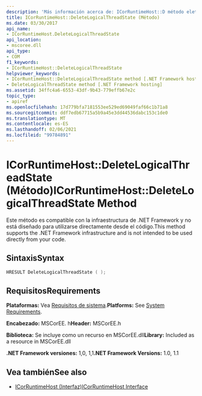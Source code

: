 ```yaml
---
description: 'Más información acerca de: ICorRuntimeHost::D método eleteLogicalThreadState'
title: ICorRuntimeHost::DeleteLogicalThreadState (Método)
ms.date: 03/30/2017
api_name:
- ICorRuntimeHost.DeleteLogicalThreadState
api_location:
- mscoree.dll
api_type:
- COM
f1_keywords:
- ICorRuntimeHost::DeleteLogicalThreadState
helpviewer_keywords:
- ICorRuntimeHost::DeleteLogicalThreadState method [.NET Framework hosting]
- DeleteLogicalThreadState method [.NET Framework hosting]
ms.assetid: 34ffc4a6-6553-43df-9b43-779effb67e2c
topic_type:
- apiref
ms.openlocfilehash: 17d779bfa7181553ee529ed69049faf66c1b71a8
ms.sourcegitcommit: ddf7edb67715a5b9a45e3dd44536dabc153c1de0
ms.translationtype: MT
ms.contentlocale: es-ES
ms.lasthandoff: 02/06/2021
ms.locfileid: "99784891"
---
```

# <a name="icorruntimehostdeletelogicalthreadstate-method"></a><span data-ttu-id="fb0d7-103">ICorRuntimeHost::DeleteLogicalThreadState (Método)</span><span class="sxs-lookup"><span data-stu-id="fb0d7-103">ICorRuntimeHost::DeleteLogicalThreadState Method</span></span>

<span data-ttu-id="fb0d7-104">Este método es compatible con la infraestructura de .NET Framework y no está diseñado para utilizarse directamente desde el código.</span><span class="sxs-lookup"><span data-stu-id="fb0d7-104">This method supports the .NET Framework infrastructure and is not intended to be used directly from your code.</span></span>  
  
## <a name="syntax"></a><span data-ttu-id="fb0d7-105">Sintaxis</span><span class="sxs-lookup"><span data-stu-id="fb0d7-105">Syntax</span></span>  
  
```cpp  
HRESULT DeleteLogicalThreadState ( );  
```  
  
## <a name="requirements"></a><span data-ttu-id="fb0d7-106">Requisitos</span><span class="sxs-lookup"><span data-stu-id="fb0d7-106">Requirements</span></span>  

 <span data-ttu-id="fb0d7-107">**Plataformas:** Vea [Requisitos de sistema](../../get-started/system-requirements.md).</span><span class="sxs-lookup"><span data-stu-id="fb0d7-107">**Platforms:** See [System Requirements](../../get-started/system-requirements.md).</span></span>  
  
 <span data-ttu-id="fb0d7-108">**Encabezado:** MSCorEE. h</span><span class="sxs-lookup"><span data-stu-id="fb0d7-108">**Header:** MSCorEE.h</span></span>  
  
 <span data-ttu-id="fb0d7-109">**Biblioteca:** Se incluye como un recurso en MSCorEE.dll</span><span class="sxs-lookup"><span data-stu-id="fb0d7-109">**Library:** Included as a resource in MSCorEE.dll</span></span>  
  
 <span data-ttu-id="fb0d7-110">**.NET Framework versiones:** 1,0, 1,1</span><span class="sxs-lookup"><span data-stu-id="fb0d7-110">**.NET Framework Versions:** 1.0, 1.1</span></span>  
  
## <a name="see-also"></a><span data-ttu-id="fb0d7-111">Vea también</span><span class="sxs-lookup"><span data-stu-id="fb0d7-111">See also</span></span>

- [<span data-ttu-id="fb0d7-112">ICorRuntimeHost (Interfaz)</span><span class="sxs-lookup"><span data-stu-id="fb0d7-112">ICorRuntimeHost Interface</span></span>](icorruntimehost-interface.md)
